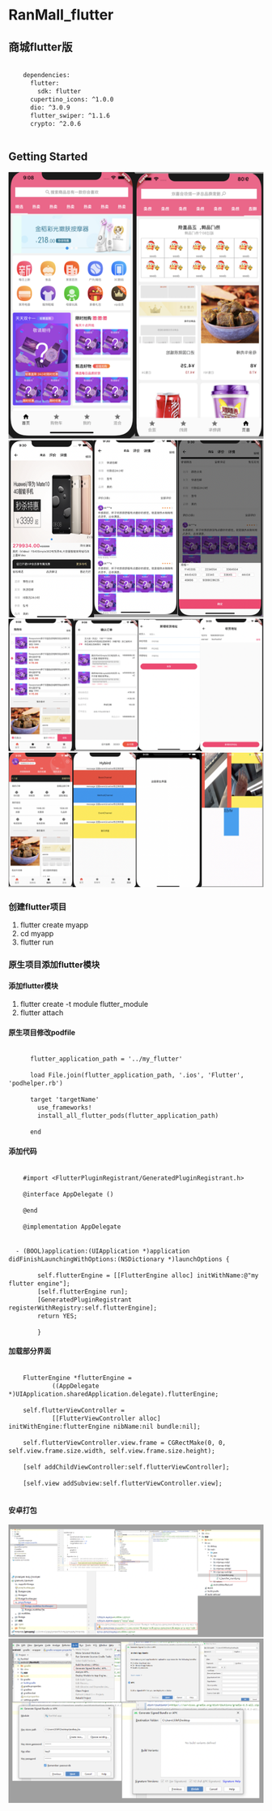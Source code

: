 # RanMall_flutter

## 商城flutter版

```

    dependencies:
      flutter:
        sdk: flutter
      cupertino_icons: ^1.0.0
      dio: ^3.0.9
      flutter_swiper: ^1.1.6
      crypto: ^2.0.6
      
```

## Getting Started
![详情](https://github.com/MysteryRan/RanMall_flutter/blob/master/images/1.png "界面")
![购物车](https://github.com/MysteryRan/RanMall_flutter/blob/master/images/4.png "界面")
![双十一](https://github.com/MysteryRan/RanMall_flutter/blob/master/images/2.png "界面")
![购物车](https://github.com/MysteryRan/RanMall_flutter/blob/master/images/3.png "界面")

### 创建flutter项目

1. flutter create myapp
2. cd myapp
3. flutter run

### 原生项目添加flutter模块

#### 添加flutter模块

1. flutter create -t module flutter_module
2. flutter attach

#### 原生项目修改podfile

```

      flutter_application_path = '../my_flutter'
  
      load File.join(flutter_application_path, '.ios', 'Flutter', 'podhelper.rb')

      target 'targetName' 
        use_frameworks!
        install_all_flutter_pods(flutter_application_path)

      end

```

#### 添加代码

```

    #import <FlutterPluginRegistrant/GeneratedPluginRegistrant.h>

    @interface AppDelegate ()

    @end

    @implementation AppDelegate

  
  - (BOOL)application:(UIApplication *)application didFinishLaunchingWithOptions:(NSDictionary *)launchOptions {
  
        self.flutterEngine = [[FlutterEngine alloc] initWithName:@"my flutter engine"];
        [self.flutterEngine run];
        [GeneratedPluginRegistrant registerWithRegistry:self.flutterEngine];
        return YES;
        
        }

```

#### 加载部分界面

```

    FlutterEngine *flutterEngine =
            ((AppDelegate *)UIApplication.sharedApplication.delegate).flutterEngine;
            
    self.flutterViewController =
            [[FlutterViewController alloc] initWithEngine:flutterEngine nibName:nil bundle:nil];
            
    self.flutterViewController.view.frame = CGRectMake(0, 0, self.view.frame.size.width, self.view.frame.size.height);
    
    [self addChildViewController:self.flutterViewController];
    
    [self.view addSubview:self.flutterViewController.view];
    
```

#### 安卓打包
![安卓](https://github.com/MysteryRan/RanMall_flutter/blob/master/images/android1.png "界面")
![安卓](https://github.com/MysteryRan/RanMall_flutter/blob/master/images/android2.png "界面")
